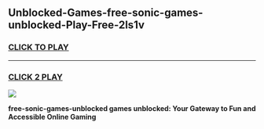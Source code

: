
## Unblocked-Games-free-sonic-games-unblocked-Play-Free-2ls1v
<h3>
<a href="https://premium76.site?title=free-sonic-games-unblocked&ref=18A">CLICK TO PLAY</a></h3>
<hr>

<h3>
<a href="https://premium76.site?title=free-sonic-games-unblocked&ref=18A">CLICK 2 PLAY</a>
  
</h3>

<a href="https://premium76.site?title=free-sonic-games-unblocked&ref=18A"><img src="https://clearcache.store/games.png"></a>


**free-sonic-games-unblocked games unblocked: Your Gateway to Fun and Accessible Online Gaming**
